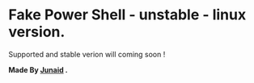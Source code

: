 # Fake Power Shell - unstable - linux version.
Supported and stable verion will coming soon !

**Made By [Junaid](https://abujuni.dev) .**
